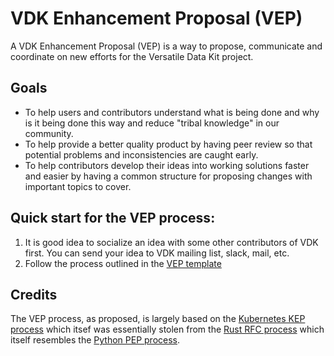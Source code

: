 # VDK Enhancement Proposal (VEP)

A VDK Enhancement Proposal (VEP) is a way to propose,
communicate and coordinate on new efforts for the Versatile Data Kit project.

## Goals

- To help users and contributors understand what is being done and why is it being done this way
  and reduce "tribal knowledge" in our community.
- To help provide a better quality product by having peer review so that potential
  problems and inconsistencies are caught early.
- To help contributors develop their ideas into working solutions faster and easier
  by having a common structure for proposing changes with important topics to cover.

## Quick start for the VEP process:

1. It is good idea to socialize an idea with some other contributors of VDK first. You can send your idea to VDK mailing list, slack, mail, etc.
2. Follow the process outlined in the [VEP template](NNNN-template/README.md)


## Credits

The VEP process, as proposed, is largely based on the [Kubernetes KEP process](https://github.com/kubernetes/enhancements/tree/master/keps) which itsef was essentially stolen from the [Rust RFC process](https://github.com/rust-lang/rfcs) which itself resembles the [Python PEP process](https://www.python.org/dev/peps/pep-0001/).
